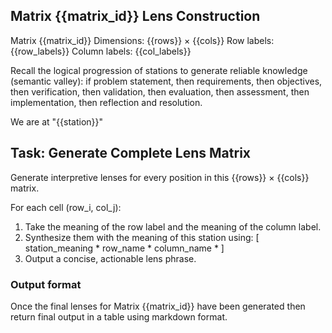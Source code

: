 ## Matrix {{matrix_id}} Lens Construction
Matrix {{matrix_id}}
Dimensions: {{rows}} × {{cols}} 
Row labels: {{row_labels}}
Column labels: {{col_labels}}

Recall the logical progression of stations to generate reliable knowledge (semantic valley): if problem statement, then requirements, then objectives, then verification, then validation, then evaluation, then assessment, then implementation, then reflection and resolution.

We are at "{{station}}"

## Task: Generate Complete Lens Matrix

Generate interpretive lenses for every position in this {{rows}} × {{cols}} matrix.

For each cell (row_i, col_j):
1) Take the meaning of the row label and the meaning of the column label.
2) Synthesize them with the meaning of this station using:
   [ station_meaning * row_name * column_name * ]
3) Output a concise, actionable lens phrase.


### Output format
Once the final lenses for Matrix {{matrix_id}} have been generated then return final output in a table using markdown format.